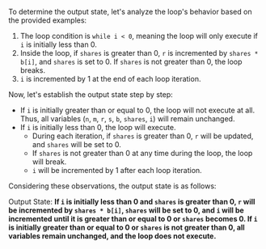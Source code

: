To determine the output state, let's analyze the loop's behavior based on the provided examples:

1. The loop condition is `while i < 0`, meaning the loop will only execute if `i` is initially less than 0.
2. Inside the loop, if `shares` is greater than 0, `r` is incremented by `shares * b[i]`, and `shares` is set to 0. If `shares` is not greater than 0, the loop breaks.
3. `i` is incremented by 1 at the end of each loop iteration.

Now, let's establish the output state step by step:

- If `i` is initially greater than or equal to 0, the loop will not execute at all. Thus, all variables (`n`, `m`, `r`, `s`, `b`, `shares`, `i`) will remain unchanged.
- If `i` is initially less than 0, the loop will execute. 
  - During each iteration, if `shares` is greater than 0, `r` will be updated, and `shares` will be set to 0. 
  - If `shares` is not greater than 0 at any time during the loop, the loop will break.
  - `i` will be incremented by 1 after each loop iteration.

Considering these observations, the output state is as follows:

Output State: **If `i` is initially less than 0 and `shares` is greater than 0, `r` will be incremented by `shares * b[i]`, `shares` will be set to 0, and `i` will be incremented until it is greater than or equal to 0 or `shares` becomes 0. If `i` is initially greater than or equal to 0 or `shares` is not greater than 0, all variables remain unchanged, and the loop does not execute.**